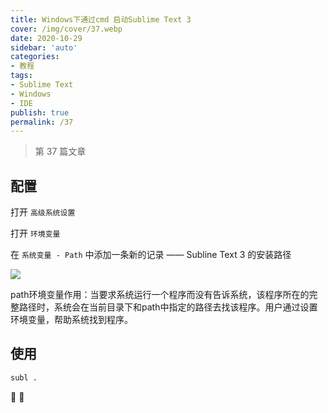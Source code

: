 ```yaml
---
title: Windows下通过cmd 启动Sublime Text 3
cover: /img/cover/37.webp
date: 2020-10-29
sidebar: 'auto'
categories:
- 教程
tags:
- Sublime Text
- Windows
- IDE
publish: true
permalink: /37
---
```


> 第 37 篇文章
<!-- more -->

## 配置
打开 `高级系统设置`

打开 `环境变量`

在 `系统变量 - Path` 中添加一条新的记录 —— Subline Text 3 的安装路径

![](/img/2020/sublime_quick_start_1.png)


path环境变量作用：当要求系统运行一个程序而没有告诉系统，该程序所在的完整路径时，系统会在当前目录下和path中指定的路径去找该程序。用户通过设置环境变量，帮助系统找到程序。

## 使用
```bash
subl .
```

:rainbow: :rainbow: